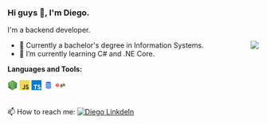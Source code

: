 ### Hi guys 👋, I'm Diego.

I'm a backend developer.

<img align="right" src="https://media3.giphy.com/media/f3iwJFOVOwuy7K6FFw/giphy.gif"/>

- 💼 Currently a bachelor's degree in Information Systems.
- 🌱 I’m currently learning C# and .NE Core.

**Languages and Tools:**  

<code><img height="20" src="https://raw.githubusercontent.com/github/explore/80688e429a7d4ef2fca1e82350fe8e3517d3494d/topics/nodejs/nodejs.png"></code>
<code><img height="20" src="https://raw.githubusercontent.com/github/explore/80688e429a7d4ef2fca1e82350fe8e3517d3494d/topics/javascript/javascript.png"></code>
<code><img height="20" src="https://raw.githubusercontent.com/github/explore/80688e429a7d4ef2fca1e82350fe8e3517d3494d/topics/typescript/typescript.png"></code>
<code><img height="20" src="https://raw.githubusercontent.com/github/explore/80688e429a7d4ef2fca1e82350fe8e3517d3494d/topics/sql/sql.png"></code>
<code><img height="20" src="https://raw.githubusercontent.com/github/explore/80688e429a7d4ef2fca1e82350fe8e3517d3494d/topics/git/git.png"></code>

<br />
📫 How to reach me: 
<a href="https://www.linkedin.com/in/diego-souza/">
  <img alt="Diego LinkdeIn" width="22px" src="https://cdn.jsdelivr.net/npm/simple-icons@v3/icons/linkedin.svg" />
</a>
